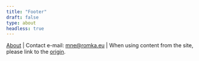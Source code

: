 ```yaml
---
title: "Footer"
draft: false
type: about
headless: true
---
```

[About](/en/about) | Contact e-mail: [mne@romka.eu](mailto:mne@romka.eu) | When using content from the site, please link to the [origin](https://romka.eu). 